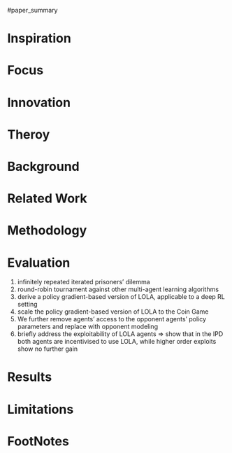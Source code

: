 #paper_summary 

# Inspiration



# Focus



# Innovation



# Theroy



# Background



# Related Work




# Methodology



# Evaluation
 1. infinitely repeated iterated prisoners’ dilemma
 2. round-robin tournament against other multi-agent learning algorithms 
 3. derive a policy gradient-based version of LOLA, applicable to a deep RL setting
 4. scale the policy gradient-based version of LOLA to the Coin Game
 5. We further remove agents’ access to the opponent agents’ policy parameters and replace with opponent modeling
 6.  briefly address the exploitability of LOLA agents $\Longrightarrow$ show that in the IPD both agents are incentivised to use LOLA, while higher order exploits show no further gain


# Results



# Limitations


# FootNotes

